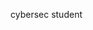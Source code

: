 cybersec student

<!---
lilmaxa/lilmaxa is a ✨ special ✨ repository because its `README.md` (this file) appears on your GitHub profile.
You can click the Preview link to take a look at your changes.
--->
